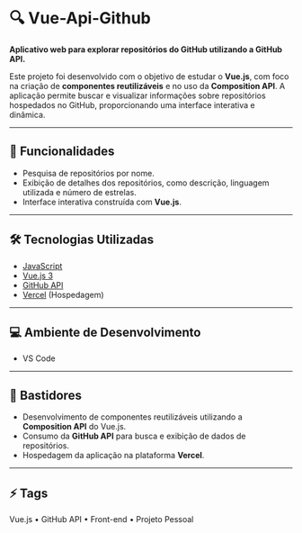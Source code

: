 # 🔍 Vue-Api-Github

**Aplicativo web para explorar repositórios do GitHub utilizando a GitHub API.**

Este projeto foi desenvolvido com o objetivo de estudar o **Vue.js**, com foco na criação de **componentes reutilizáveis** e no uso da **Composition API**. A aplicação permite buscar e visualizar informações sobre repositórios hospedados no GitHub, proporcionando uma interface interativa e dinâmica.

---

## 🚀 Funcionalidades

- Pesquisa de repositórios por nome.
- Exibição de detalhes dos repositórios, como descrição, linguagem utilizada e número de estrelas.
- Interface interativa construída com **Vue.js**.

---

## 🛠️ Tecnologias Utilizadas

- [JavaScript](https://www.javascript.com/)
- [Vue.js 3](https://v3.vuejs.org/)
- [GitHub API](https://docs.github.com/en/rest)
- [Vercel](https://vercel.com/) (Hospedagem)

---

## 💻 Ambiente de Desenvolvimento

- VS Code

---

## 📁 Bastidores

- Desenvolvimento de componentes reutilizáveis utilizando a **Composition API** do Vue.js.
- Consumo da **GitHub API** para busca e exibição de dados de repositórios.
- Hospedagem da aplicação na plataforma **Vercel**.

---

## ⚡ Tags

Vue.js • GitHub API • Front-end • Projeto Pessoal
